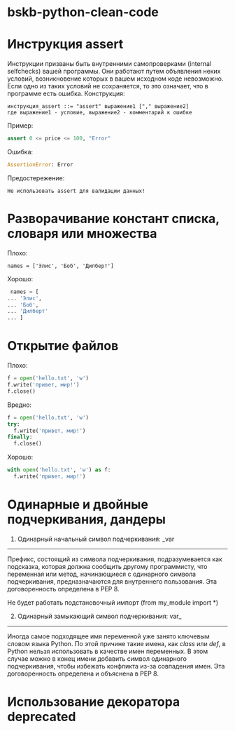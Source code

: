 # bskb-python-clean-code

# Инструкция assert

Инструкции призваны быть внутренними самопроверками (internal selfchecks) вашей программы. Они работают путем объявления неких условий, возникновение которых в вашем исходном коде невозможно. Если
одно из таких условий не сохраняется, то это означает, что в программе
есть ошибка.
Конструкция:
```
инструкция_assert ::= "assert" выражение1 ["," выражение2]
где выражение1 - условие, выражение2 - комментарий к ошибке
```
Пример:
```python
assert 0 <= price <= 100, "Error"
```
Ошибка:
```python
AssertionError: Error
```
Предостережение:
``` 
Не использовать assert для валидации данных!
```

# Разворачивание констант списка, словаря или множества
Плохо:
```
names = ['Элис', 'Боб', 'Дилберт']
```
Хорошо:
```python
 names = [
... 'Элис',
... 'Боб',
... 'Дилберт'
... ]
```

# Открытие файлов
Плохо:
```python
f = open('hello.txt', 'w')
f.write('привет, мир!')
f.close()
```
Вредно:
```python
f = open('hello.txt', 'w')
try:
  f.write('привет, мир!')
finally:
  f.close()
```
Хорошо:
```python
with open('hello.txt', 'w') as f:
  f.write('привет, мир!')
```

# Одинарные и двойные подчеркивания, дандеры
1. Одинарный начальный символ подчеркивания: _var
-----------

Префикс, состоящий из символа подчеркивания, подразумевается как
подсказка, которая должна сообщить другому программисту, что переменная или метод, начинающиеся с одинарного символа подчеркивания,
предназначаются для внутреннего пользования. Эта договоренность
определена в PEP 8.

Не будет работать подстановочный импорт (from my_module import *)

2. Одинарный замыкающий символ подчеркивания: var_
-----------

Иногда самое подходящее имя переменной уже занято ключевым словом
языка Python. По этой причине такие имена, как *class* или *def*, в Python
нельзя использовать в качестве имен переменных. В этом случае можно
в конец имени добавить символ одинарного подчеркивания, чтобы избежать конфликта из-за совпадения имен.  Эта договоренность
определена и объяснена в PEP 8.

# Использование декоратора deprecated
